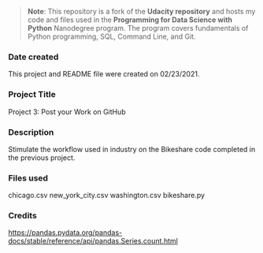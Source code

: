 >**Note**: This repository is a fork of the **Udacity repository** and hosts my code and files used in the **Programming for Data Science with Python** Nanodegree program. The program covers fundamentals of Python programming, SQL, Command Line, and Git.

### Date created
This project and README file were created on 02/23/2021.

### Project Title
Project 3: Post your Work on GitHub

### Description
Stimulate the workflow used in industry on the Bikeshare code completed in the previous project.

### Files used
chicago.csv
new_york_city.csv
washington.csv
bikeshare.py

### Credits
https://pandas.pydata.org/pandas-docs/stable/reference/api/pandas.Series.count.html



